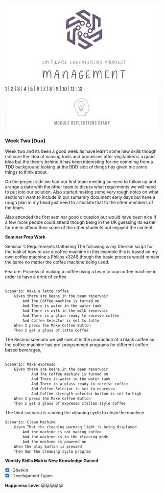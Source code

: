 ![Logo](Images/Logo.png)
[1](/MyPortfolio/SEPM/Unit01.html) | [2](/MyPortfolio/SEPM/Unit02.html) | [3](/MyPortfolio/SEPM/Unit03.html) | [4](/MyPortfolio/SEPM/Unit04.html) | [5](/MyPortfolio/SEPM/Unit05.html) | [6](/MyPortfolio/SEPM/Unit06.html) | [7](/MyPortfolio/SEPM/Unit07.html) | [8](/MyPortfolio/SEPM/Unit08.html) | [9](/MyPortfolio/SEPM/Unit09.html) | [10](/MyPortfolio/SEPM/Unit10.html) | [11](/MyPortfolio/SEPM/Unit11.html) | [12](/MyPortfolio/SEPM/Unit12.html)

![Logo](Images/Diary.png)
### Week Two [Duo]

Week two and its been a good week as have learnt some new skills though not sure the idea of naming tools and processes after vegitables is a good idea but the theory behind it has been interesting for me comming from a TDD background looking at the BDD side of things has given me some things to think about.

On the project side we had our first team meeting so need to follow up and arange a date with the other team to dicuss what requirments we will need to put into our solution. Also started making some very rough notes on what sections I want to include in our sumamry document early days but have a rough plan in my head just need to artuclate that to the other members of the team.

Also attended the first seminar good dicussion but would have been nice if a few more people could attend though being in the UK guessing its easier for me to attend then some of the other students but enjoyed the content.

**Seminar Prep Work**

Seminar 1: Requirements Gathering
The following is my Gherkin script for the task of how to use a coffee machine in this example this is based on my own coffee machine a Philips x3246 though the basic process would remain the same no matter the coffee machine being used.

Feature: Process of making a coffee using a bean to cup coffee machine in order to have a drink of coffee

```shell

Scenario: Make a latte coffee
	Given there are beans in the bean reservoir 
		And The Coffee machine is turned on
		And There is water in the water tank
		And There is milk in the milk reservoir 
		And There is a glass ready to receive coffee
		And Coffee Selector is set to latte
	When I press the Make Coffee Button
	Then I get a glass of latte Coffee
```

The Second scenario we will look at is the production of a black coffee as the coffee machine has pre-programmed programs for different coffee-based beverages,

```shell

Scenario: Make expresso 
	Given there are beans in the bean reservoir 
    		And The Coffee machine is turned on
    		And There is water in the water tank 
    		And There is a glass ready to receive coffee
    		And Coffee Selector is set to espresso
    		And Coffee strength selector button is set to high 
  	When I press the Make Coffee Button
  	Then I get a glass of expresso Italian style Coffee
```

The third scenario is running the cleaning cycle to clean the machine 

```shell
Scenario: Clean Machine
	Given That the cleaning warning light is being displayed
		And the machine is not making coffee 
		And the machine is in the cleaning mode
		And the machine is powered on
	When the play button is pressed
	Then Run the cleaning cycle program
```



**Weekly Skills Matrix New Knowledge Gained**

- [x] Gherkin
- [x] Development Types

**Happiness Level**
😀😀😀😀😀
